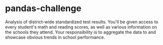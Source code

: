 # pandas-challenge
Analysis of district-wide standardized test results. You'll be given access to every student's math and reading scores, as well as various information on the schools they attend. Your responsibility is to aggregate the data to and showcase obvious trends in school performance.